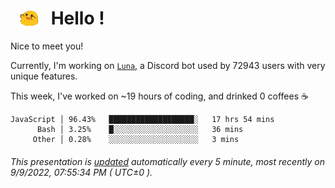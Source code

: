 <h1>   <img src="./spoinky.gif" style="vertical-align:middle;" width="30px">   Hello ! </h1>

Nice to meet you!

Currently, I'm working on <a href='https://github.com/Asgarrrr/Luna'>`Luna`</a>, a Discord bot used by 72943 users with very unique features.

This week, I've worked on ~19 hours of coding, and drinked 0 coffees ☕

```
JavaScript │ 96.43%   ███████████████████░   17 hrs 54 mins
      Bash │ 3.25%    █░░░░░░░░░░░░░░░░░░░   36 mins
     Other │ 0.28%    ░░░░░░░░░░░░░░░░░░░░   3 mins
```

###### This presentation is [updated](https://github.com/Asgarrrr) automatically every 5 minute, most recently on 9/9/2022, 07:55:34 PM ( UTC±0 ).